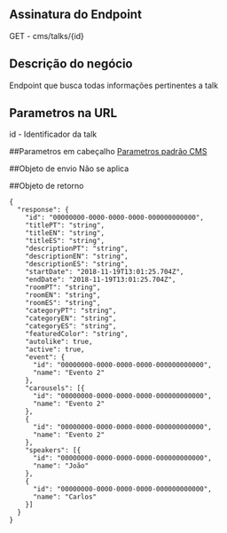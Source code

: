 ## Assinatura do Endpoint

GET - cms/talks/{id}

## Descrição do negócio
Endpoint que busca todas informações pertinentes a talk

## Parametros na URL
id - Identificador da talk

##Parametros em cabeçalho
[Parametros padrão CMS](/API-\(Endpoints\)/Parametros-padrão-CMS)

##Objeto de envio
Não se aplica

##Objeto de retorno

```
{
  "response": {
    "id": "00000000-0000-0000-0000-000000000000",
    "titlePT": "string",
    "titleEN": "string",
    "titleES": "string",
    "descriptionPT": "string",
    "descriptionEN": "string",
    "descriptionES": "string",
    "startDate": "2018-11-19T13:01:25.704Z",
    "endDate": "2018-11-19T13:01:25.704Z",
    "roomPT": "string",
    "roomEN": "string",
    "roomES": "string",
    "categoryPT": "string",
    "categoryEN": "string",
    "categoryES": "string",
    "featuredColor": "string",
    "autolike": true,
    "active": true,
    "event": {
      "id": "00000000-0000-0000-0000-000000000000",
      "name": "Evento 2"
    },
    "carousels": [{
      "id": "00000000-0000-0000-0000-000000000000",
      "name": "Evento 2"
    },
    {
      "id": "00000000-0000-0000-0000-000000000000",
      "name": "Evento 2"
    },
    "speakers": [{
      "id": "00000000-0000-0000-0000-000000000000",
      "name": "João"
    },
    {
      "id": "00000000-0000-0000-0000-000000000000",
      "name": "Carlos"
    }]
  }
}
```